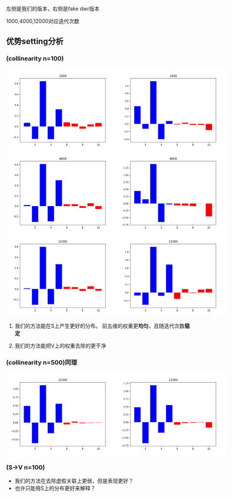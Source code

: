 左侧是我们的版本，右侧是fake dwr版本

1000,4000,12000对应迭代次数
## 优势setting分析
### (collinearity n=100)
<div style="display: flex;">
    <img src="MLPparams/collinearity/n=100_1000.png" alt="" width="300">
    <img src="fakeparams/collinearity/n=100_1000.png" alt="" width="300">
</div>
<div style="display: flex;">
    <img src="MLPparams/collinearity/n=100_4000.png" alt="" width="300">
    <img src="fakeparams/collinearity/n=100_4000.png" alt="" width="300">
</div>
<div style="display: flex;">
    <img src="MLPparams/collinearity/n=100_12000.png" alt="" width="300">
    <img src="fakeparams/collinearity/n=100_12000.png" alt="" width="300">
</div>

1. 我们的方法能在S上产生更好的分布。
前五维的权重更**均匀**，且随迭代次数**稳定**

2. 我们的方法能把V上的权重去除的更干净
### (collinearity n=500)同理
<div style="display: flex;">
    <img src="MLPparams/collinearity/n=500_12000.png" alt="" width="300">
    <img src="fakeparams/collinearity/n=500_12000.png" alt="" width="300">
</div>

### (S->V n=100)
- 我们的方法在去除虚假关联上更弱，但是表现更好？
- 也许只能用S上的分布更好来解释？
<div style="display: flex;">
    <img src="final/S->V_n=100.png" alt="" width="300">
</div>
<div style="display: flex;">
    <img src="MLPparams/S->V/n=100_1000.png" alt="" width="300">
    <img src="fakeparams/S->V/n=100_1000.png" alt="" width="300">
</div>
<div style="display: flex;">
    <img src="MLPparams/S->V/n=100_4000.png" alt="" width="300">
    <img src="fakeparams/S->V/n=100_4000.png" alt="" width="300">
</div>
<div style="display: flex;">
    <img src="MLPparams/S->V/n=100_12000.png" alt="" width="300">
    <img src="fakeparams/S->V/n=100_12000.png" alt="" width="300">
</div>


